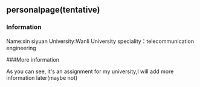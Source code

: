 ## personalpage(tentative)


### Information

Name:xin siyuan
University:Wanli University
speciality：telecommunication engineering

###More information

As you can see, it's an assignment for my university,I will add more information later(maybe not)
